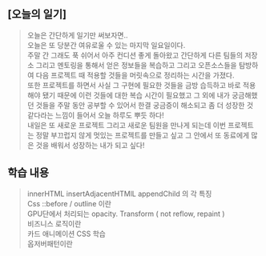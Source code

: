 ## [오늘의 일기]
>오늘은 간단하게 일기만 써보자면..  
오늘은 또 당분간 여유로울 수 있는 마지막 일요일이다.  
주말 간 그래도 푹 쉬어서 아주 컨디션 좋게 돌아왔고 간단하게 다른 팀들의 저장소 그리고 멘토링을 통해서 얻은 정보들을 복습하고 그리고 오픈소스들을 탐방하여 다음 프로젝트 때 적용할 것들을 머릿속으로 정리하는 시간을 가졌다.  
또한 프로젝트를 하면서 사실 그 구현에 필요한 것들을 금방 습득하고 바로 적용해야 됐기 때문에 이런 것들에 대한 복습 시간이 필요했고 그 외에 내가 궁금해했던 것들을 주말 동안 공부할 수 있어서 한결 궁금증이 해소되고 좀 더 성장한 것 같다라는 느낌이 들어서 오늘 하루도 뿌듯 하다!  
내일은 또 새로운 프로젝트 그리고 새로운 팀원을 만나게 되는데 이번 프로젝트는 정말 부끄럽지 않게 멋있는 프로젝트를 만들고 싶고 그 안에서 또 동료에게 많은 것을 배워서 성장하는 내가 되고 싶다!



## 학습 내용

>innerHTML insertAdjacentHTMlL appendChild 의 각 특징  
Css ::before / outline 이란  
GPU단에서 처리되는 opacity. Transform ( not reflow, repaint )  
비즈니스 로직이란  
카드 애니메이션 CSS 학습  
옵저버패턴이란  